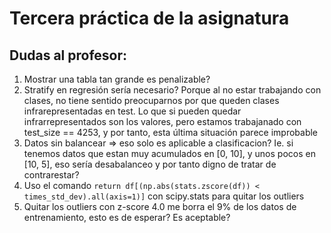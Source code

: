 # Tercera práctica de la asignatura

## Dudas al profesor:

1. Mostrar una tabla tan grande es penalizable?
2. Stratify en regresión sería necesario? Porque al no estar trabajando con clases, no tiene sentido preocuparnos por que queden clases infrarepresentadas en test. Lo que si pueden quedar infrarrepresentados son los valores, pero estamos trabajanado con test_size == 4253, y por tanto, esta última situación parece improbable
3. Datos sin balancear => eso solo es aplicable a clasificacion? Ie. si tenemos datos que estan muy acumulados en [0, 10], y unos pocos en [10, 5], eso sería desabalanceo y por tanto digno de tratar de contrarestar?
4. Uso el comando `return df[(np.abs(stats.zscore(df)) < times_std_dev).all(axis=1)]` con scipy.stats para quitar los outliers
5. Quitar los outliers con z-score 4.0 me borra el 9% de los datos de entrenamiento, esto es de esperar? Es aceptable?
